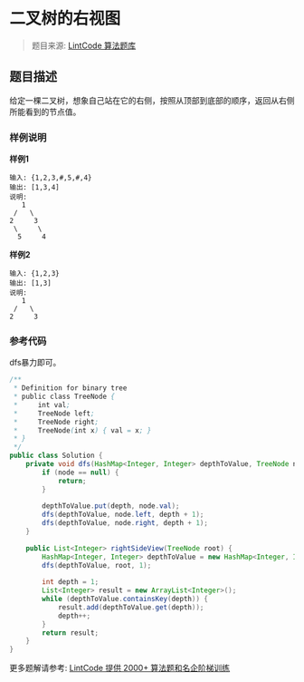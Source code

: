 # 二叉树的右视图
 > 题目来源: [LintCode 算法题库](https://www.lintcode.com/problem/binary-tree-right-side-view/?utm_source=sc-github-wzz)
 ## 题目描述
 给定一棵二叉树，想象自己站在它的右侧，按照从顶部到底部的顺序，返回从右侧所能看到的节点值。
 ### 样例说明
 **样例1**

```
输入: {1,2,3,#,5,#,4}
输出: [1,3,4]
说明:
   1            
 /   \
2     3         
 \     \
  5     4       
```

**样例2**

```plain
输入: {1,2,3}
输出: [1,3]
说明:
   1            
 /   \
2     3        
```


 ### 参考代码
 dfs暴力即可。
```java
/**
 * Definition for binary tree
 * public class TreeNode {
 *     int val;
 *     TreeNode left;
 *     TreeNode right;
 *     TreeNode(int x) { val = x; }
 * }
 */
public class Solution {
    private void dfs(HashMap<Integer, Integer> depthToValue, TreeNode node, int depth) {
        if (node == null) {
            return;
        }
        
        depthToValue.put(depth, node.val);
        dfs(depthToValue, node.left, depth + 1);
        dfs(depthToValue, node.right, depth + 1);
    }
    
    public List<Integer> rightSideView(TreeNode root) {
        HashMap<Integer, Integer> depthToValue = new HashMap<Integer, Integer>();
        dfs(depthToValue, root, 1);
        
        int depth = 1;
        List<Integer> result = new ArrayList<Integer>();
        while (depthToValue.containsKey(depth)) {
            result.add(depthToValue.get(depth));
            depth++;
        }
        return result;
    }
}
```
 更多题解请参考: [LintCode 提供 2000+ 算法题和名企阶梯训练](https://www.lintcode.com/problem/?utm_source=sc-github-wzz)